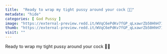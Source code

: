 ```yaml
---
title:  "Ready to wrap my tight pussy around your cock 🙊💦"
metadate: "hide"
categories: [ God Pussy ]
image: "https://external-preview.redd.it/WVqC6ePdKv7fGP_qLxawrZb50HhH71jB71gXPbeWXvg.jpg?auto=webp&s=531117abb24bbb14526819a74474dfdb515ff93e"
thumb: "https://external-preview.redd.it/WVqC6ePdKv7fGP_qLxawrZb50HhH71jB71gXPbeWXvg.jpg?width=1080&crop=smart&auto=webp&s=7d5d34c7e5c79d253ca1099f72490950f45895c4"
visit: ""
---
```

Ready to wrap my tight pussy around your cock 🙊💦

